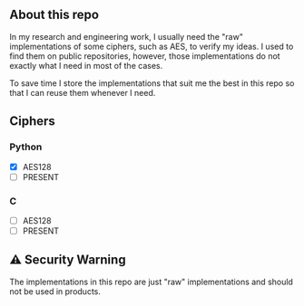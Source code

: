 
## About this repo

In my research and engineering work, I usually need the "raw" implementations of some ciphers, such as AES, to verify my ideas. I used to find them on public repositories, however, those implementations do not exactly what I need in most of the cases.

To save time I store the implementations that suit me the best in this repo so that I can reuse them whenever I need.

## Ciphers

### Python

- [x] AES128
- [ ] PRESENT

### C
 
- [ ] AES128
- [ ] PRESENT

## :warning: Security Warning

The implementations in this repo are just "raw" implementations and should not be used in products.